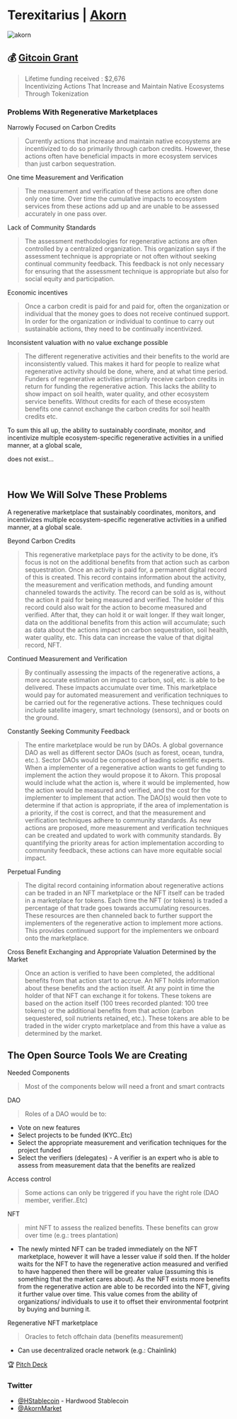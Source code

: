# Terexitarius | [Akorn](https://twitter.com/AkornMarket)
![akorn](https://cdn.discordapp.com/attachments/894474009759084564/929596499761958962/1500x500.png)

## 💰 [Gitcoin Grant](https://gitcoin.co/grants/4006/incentivizing-actions-that-increasing-and-maintain)
> Lifetime funding received : $2,676 <br>
Incentivizing Actions That Increase and Maintain Native Ecosystems Through Tokenization

### Problems With Regenerative Marketplaces

Narrowly Focused on Carbon Credits
> Currently actions that increase and maintain native ecosystems are incentivized to do so primarily through carbon credits. However, these actions often have beneficial impacts in more ecosystem services than just carbon sequestration. 



One time Measurement and Verification
> The measurement and verification of these actions are often done only one time. Over time the cumulative impacts to ecosystem services from these actions add up and are unable to be assessed accurately in one pass over. 

Lack of Community Standards
> The assessment methodologies for regenerative actions are often controlled by a centralized organization. This organization says if the assessment technique is appropriate or not often without seeking continual community feedback. This feedback is not only necessary for ensuring that the assessment technique is appropriate but also for social equity and participation. 

Economic incentives
> Once a carbon credit is paid for and paid for, often the organization or individual that the money goes to does not receive continued support. In order for the organization or individual to continue to carry out sustainable actions, they need to be continually incentivized. 

Inconsistent valuation with no value exchange possible
> The different regenerative activities and their benefits to the world are inconsistently valued. This makes it hard for people to realize what regenerative activity should be done, where, and at what time period. Funders of regenerative activities primarily receive carbon credits in return for funding the regenerative action. This lacks the ability to show impact on soil health, water quality, and other ecosystem service benefits. Without credits for each of these ecosystem benefits one cannot exchange the carbon credits for soil health credits etc. 
 
To sum this all up, the ability to sustainably coordinate, monitor, and incentivize multiple ecosystem-specific regenerative activities in a unified manner, at a global scale, 

does not exist…

<br>

## How We Will Solve These Problems

A regenerative marketplace that sustainably coordinates, monitors, and incentivizes multiple ecosystem-specific regenerative activities in a unified manner, at a global scale. 

Beyond Carbon Credits

> This regenerative marketplace pays for the activity to be done, it’s focus is not on the additional benefits from that action such as carbon sequestration. Once an activity is paid for, a permanent digital record of this is created. This record contains information about the activity, the measurement and verification methods, and funding amount channeled towards the activity. The record can be sold as is, without the action it paid for being measured and verified. The holder of this record could also wait for the action to become measured and verified. After that, they can hold it or wait longer. If they wait longer, data on the additional benefits from this action will accumulate; such as data about the actions impact on carbon sequestration, soil health, water quality, etc. This data can increase the value of that digital record, NFT.

Continued Measurement and Verification
> By continually assessing the impacts of the regenerative actions, a more accurate estimation on impact to carbon, soil, etc. is able to be delivered. These impacts accumulate over time. This marketplace would pay for automated measurement and verification techniques to be carried out for the regenerative actions. These techniques could include satellite imagery, smart technology (sensors), and or boots on the ground.

Constantly Seeking Community Feedback
> The entire marketplace would be run by DAOs. A global governance DAO as well as different sector DAOs (such as forest, ocean, tundra, etc.). Sector DAOs would be composed of leading scientific experts. When a implementer of a regenerative action wants to get funding to implement the action they would propose it to Akorn. This proposal would include what the action is, where it would be implemented, how the action would be measured and verified, and the cost for the implementer to implement that action. The DAO(s) would then vote to determine if that action is appropriate, if the area of implementation is a priority, if the cost is correct, and that the measurement and verification techniques adhere to community standards. As new actions are proposed, more measurement and verification techniques can be created and updated to work with community standards. By quantifying the priority areas for action implementation according to community feedback, these actions can have more equitable social impact. 

Perpetual Funding
> The digital record containing information about regenerative actions can be traded in an NFT marketplace or the NFT itself can be traded in a marketplace for tokens. Each time the NFT (or tokens) is traded a percentage of that trade goes towards accumulating resources. These resources are then channeled back to further support the implementers of the regenerative action to implement more actions. This provides continued support for the implementers we onboard onto the marketplace. 

Cross Benefit Exchanging and Appropriate Valuation Determined by the Market
> Once an action is verified to have been completed, the additional benefits from that action start to accrue. An NFT holds information about these benefits and the action itself. At any point in time the holder of that NFT can exchange it for tokens. These tokens are based on the action itself (100 trees recorded planted: 100 tree tokens) or the additional benefits from that action (carbon sequestered, soil nutrients retained, etc.). These tokens are able to be traded in the wider crypto marketplace and from this have a value as determined by the market.  

## The Open Source Tools We are Creating

Needed Components
> Most of the components below will need a front and smart contracts

DAO
> Roles of a DAO would be to:
+ Vote on new features
+ Select projects to be funded (KYC..Etc)
+ Select the appropriate measurement and verification techniques for the project funded
+ Select the verifiers (delegates) - A verifier is an expert who is able to assess from measurement data that the benefits are realized

Access control
> Some actions can only be triggered if you have the right role (DAO member, verifier..Etc)

NFT
> mint NFT to assess the realized benefits. These benefits can grow over time (e.g.: trees plantation)
+ The newly minted NFT can be traded immediately on the NFT marketplace, however it will have a lesser value if sold then. If the holder waits for the NFT to have the regenerative action measured and verified to have happened then there will be greater value (assuming this is something that the market cares about). As the NFT exists more benefits from the regenerative action are able to be recorded into the NFT, giving it further value over time. This value comes from the ability of organizations/ individuals to use it to offset their environmental footprint by buying and burning it.  

Regenerative NFT marketplace
> Oracles to fetch offchain data (benefits measurement)
+ Can use decentralized oracle network (e.g.: Chainlink)

🏆 [Pitch Deck](https://docs.google.com/presentation/d/1Q2yN869JYpBhrVjlP8skxCkn-osNkBk_/edit?usp=sharing&ouid=118407420055444625212&rtpof=true&sd=true)

### Twitter
+ [@HStablecoin](https://twitter.com/HStablecoin) - Hardwood Stablecoin <br>
+ [@AkornMarket](https://twitter.com/AkornMarket)

